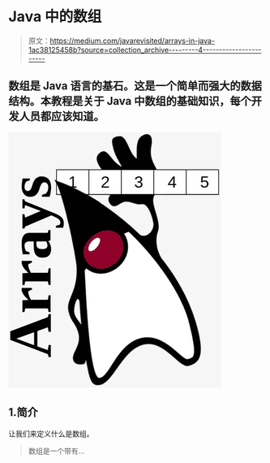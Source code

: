# Java 中的数组

> 原文：<https://medium.com/javarevisited/arrays-in-java-1ac38125458b?source=collection_archive---------4----------------------->

## 数组是 Java 语言的基石。这是一个简单而强大的数据结构。本教程是关于 Java 中数组的基础知识，每个开发人员都应该知道。

![](img/49511d9e26c318b3051b043acc40447f.png)

## 1.简介

让我们来定义什么是数组。

> 数组是一个带有…